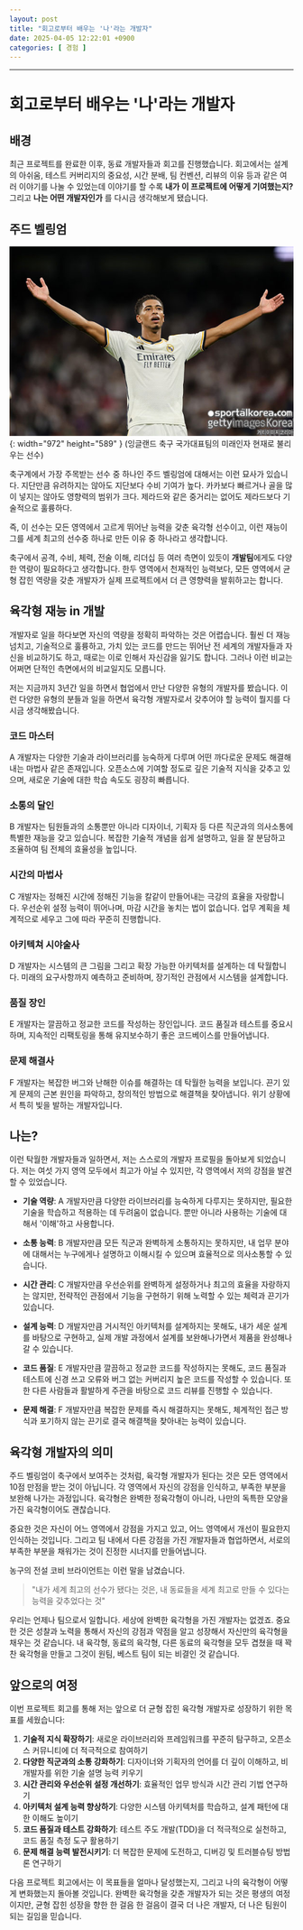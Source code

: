 ```yaml
---
layout: post
title: "회고로부터 배우는 '나'라는 개발자"
date: 2025-04-05 12:22:01 +0900
categories: [ 경험 ]
---
```


---

# 회고로부터 배우는 '나'라는 개발자

## 배경
최근 프로젝트를 완료한 이후, 동료 개발자들과 회고를 진행했습니다. 회고에서는 설계의 아쉬움, 테스트 커버리지의 중요성, 시간 분배, 팀 컨벤션, 리뷰의 이유 등과 같은 여러 이야기를 나눌 수 있었는데 이야기를 할 수록 **내가 이 프로젝트에 어떻게 기여했는지?** 그리고 **나는 어떤 개발자인가** 를 다시금 생각해보게 됐습니다.

## 주드 벨링엄
![Desktop View](/assets/img/2025-04-05/img-01.jpg){: width="972" height="589" }
(잉글랜드 축구 국가대표팀의 미래인자 현재로 불리우는 선수)

축구계에서 가장 주목받는 선수 중 하나인 주드 벨링엄에 대해서는 이런 묘사가 있습니다. 지단만큼 유려하지는 않아도 지단보다 수비 기여가 높다. 카카보다 빠르거나 골을 많이 넣지는 않아도 영향력의 범위가 크다. 제라드와 같은 중거리는 없어도 제라드보다 기술적으로 훌륭하다.

즉, 이 선수는 모든 영역에서 고르게 뛰어난 능력을 갖춘 육각형 선수이고, 이런 재능이 그를 세계 최고의 선수중 하나로 만든 이유 중 하나라고 생각합니다.

축구에서 공격, 수비, 체력, 전술 이해, 리더십 등 여러 측면이 있듯이 **개발팀**에게도 다양한 역량이 필요하다고 생각합니다. 한두 영역에서 천재적인 능력보다, 모든 영역에서 균형 잡힌 역량을 갖춘 개발자가 실제 프로젝트에서 더 큰 영향력을 발휘하고는 합니다.

## 육각형 재능 in 개발
개발자로 일을 하다보면 자신의 역량을 정확히 파악하는 것은 어렵습니다. 훨씬 더 재능 넘치고, 기술적으로 훌륭하고, 가치 있는 코드를 만드는 뛰어난 전 세계의 개발자들과 자신을 비교하기도 하고, 때로는 이로 인해서 자신감을 잃기도 합니다. 그러나 이런 비교는 어쩌면 단적인 측면에서의 비교일지도 모릅니다.

저는 지금까지 3년간 일을 하면서 협업에서 만난 다양한 유형의 개발자를 봤습니다. 이런 다양한 유형의 분들과 일을 하면서 육각형 개발자로서 갖추어야 할 능력이 뭘지를 다시금 생각해봤습니다.

### 코드 마스터
A 개발자는 다양한 기술과 라이브러리를 능숙하게 다루며 어떤 까다로운 문제도 해결해내는 마법사 같은 존재입니다. 오픈소스에 기여할 정도로 깊은 기술적 지식을 갖추고 있으며, 새로운 기술에 대한 학습 속도도 굉장히 빠릅니다.

### 소통의 달인
B 개발자는 팀원들과의 소통뿐만 아니라 디자이너, 기획자 등 다른 직군과의 의사소통에 특별한 재능을 갖고 있습니다. 복잡한 기술적 개념을 쉽게 설명하고, 일을 잘 분담하고 조율하여 팀 전체의 효율성을 높입니다.

### 시간의 마법사
C 개발자는 정해진 시간에 정해진 기능을 칼같이 만들어내는 극강의 효율을 자랑합니다. 우선순위 설정 능력이 뛰어나며, 마감 시간을 놓치는 법이 없습니다. 업무 계획을 체계적으로 세우고 그에 따라 꾸준히 진행합니다.

### 아키텍쳐 시야술사
D 개발자는 시스템의 큰 그림을 그리고 확장 가능한 아키텍처를 설계하는 데 탁월합니다. 미래의 요구사항까지 예측하고 준비하며, 장기적인 관점에서 시스템을 설계합니다.

### 품질 장인
E 개발자는 깔끔하고 정교한 코드를 작성하는 장인입니다. 코드 품질과 테스트를 중요시하며, 지속적인 리팩토링을 통해 유지보수하기 좋은 코드베이스를 만들어냅니다.

### 문제 해결사
F 개발자는 복잡한 버그와 난해한 이슈를 해결하는 데 탁월한 능력을 보입니다. 끈기 있게 문제의 근본 원인을 파악하고, 창의적인 방법으로 해결책을 찾아냅니다. 위기 상황에서 특히 빛을 발하는 개발자입니다.

## 나는?
이런 탁월한 개발자들과 일하면서, 저는 스스로의 개발자 프로필을 돌아보게 되었습니다. 저는 여섯 가지 영역 모두에서 최고가 아닐 수 있지만, 각 영역에서 저의 강점을 발견할 수 있었습니다.

- **기술 역량**: A 개발자만큼 다양한 라이브러리를 능숙하게 다루지는 못하지만, 필요한 기술을 학습하고 적용하는 데 두려움이 없습니다. 뿐만 아니라 사용하는 기술에 대해서 '이해'하고 사용합니다.

- **소통 능력**: B 개발자만큼 모든 직군과 완벽하게 소통하지는 못하지만, 내 업무 분야에 대해서는 누구에게나 설명하고 이해시킬 수 있으며 효율적으로 의사소통할 수 있습니다.

- **시간 관리**: C 개발자만큼 우선순위를 완벽하게 설정하거나 최고의 효율을 자랑하지는 않지만, 전략적인 관점에서 기능을 구현하기 위해 노력할 수 있는 체력과 끈기가 있습니다.

- **설계 능력**: D 개발자만큼 거시적인 아키텍처를 설계하지는 못해도, 내가 세운 설계를 바탕으로 구현하고, 실제 개발 과정에서 설계를 보완해나가면서 제품을 완성해나갈 수 있습니다.

- **코드 품질**: E 개발자만큼 깔끔하고 정교한 코드를 작성하지는 못해도, 코드 품질과 테스트에 신경 쓰고 오류와 버그 없는 커버리지 높은 코드를 작성할 수 있습니다. 또한 다른 사람들과 활발하게 주관을 바탕으로 코드 리뷰를 진행할 수 있습니다.

- **문제 해결**: F 개발자만큼 복잡한 문제를 즉시 해결하지는 못해도, 체계적인 접근 방식과 포기하지 않는 끈기로 결국 해결책을 찾아내는 능력이 있습니다.

## 육각형 개발자의 의미
주드 벨링엄이 축구에서 보여주는 것처럼, 육각형 개발자가 된다는 것은 모든 영역에서 10점 만점을 받는 것이 아닙니다. 각 영역에서 자신의 강점을 인식하고, 부족한 부분을 보완해 나가는 과정입니다. 육각형은 완벽한 정육각형이 아니라, 나만의 독특한 모양을 가진 육각형이어도 괜찮습니다.

중요한 것은 자신이 어느 영역에서 강점을 가지고 있고, 어느 영역에서 개선이 필요한지 인식하는 것입니다. 그리고 팀 내에서 다른 강점을 가진 개발자들과 협업하면서, 서로의 부족한 부분을 채워가는 것이 진정한 시너지를 만들어냅니다.

농구의 전설 코비 브라이언트는 이런 말을 남겼습니다.

> "내가 세계 최고의 선수가 됐다는 것은, 내 동료들을 세계 최고로 만들 수 있다는 능력을 갖추었다는 것"

우리는 언제나 팀으로서 일합니다. 세상에 완벽한 육각형을 가진 개발자는 없겠죠. 중요한 것은 성찰과 노력을 통해서 자신의 강점과 약점을 알고 성장해서 자신만의 육각형을 채우는 것 같습니다. 내 육각형, 동료의 육각형, 다른 동료의 육각형을 모두 겹쳤을 때 꽉찬 육각형을 만들고 그것이 원팀, 베스트 팀이 되는 비결인 것 같습니다.

## 앞으로의 여정

이번 프로젝트 회고를 통해 저는 앞으로 더 균형 잡힌 육각형 개발자로 성장하기 위한 목표를 세웠습니다:

1. **기술적 지식 확장하기**: 새로운 라이브러리와 프레임워크를 꾸준히 탐구하고, 오픈소스 커뮤니티에 더 적극적으로 참여하기
2. **다양한 직군과의 소통 강화하기**: 디자이너와 기획자의 언어를 더 깊이 이해하고, 비개발자를 위한 기술 설명 능력 키우기
3. **시간 관리와 우선순위 설정 개선하기**: 효율적인 업무 방식과 시간 관리 기법 연구하기
4. **아키텍처 설계 능력 향상하기**: 다양한 시스템 아키텍처를 학습하고, 설계 패턴에 대한 이해도 높이기
5. **코드 품질과 테스트 강화하기**: 테스트 주도 개발(TDD)을 더 적극적으로 실천하고, 코드 품질 측정 도구 활용하기
6. **문제 해결 능력 발전시키기**: 더 복잡한 문제에 도전하고, 디버깅 및 트러블슈팅 방법론 연구하기

다음 프로젝트 회고에서는 이 목표들을 얼마나 달성했는지, 그리고 나의 육각형이 어떻게 변화했는지 돌아볼 것입니다. 완벽한 육각형을 갖춘 개발자가 되는 것은 평생의 여정이지만, 균형 잡힌 성장을 향한 한 걸음 한 걸음이 결국 더 나은 개발자, 더 나은 팀원이 되는 길임을 믿습니다.
